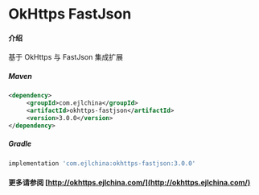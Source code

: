 # OkHttps FastJson

#### 介绍

基于 OkHttps 与 FastJson 集成扩展


##### Maven

```xml
<dependency>
     <groupId>com.ejlchina</groupId>
     <artifactId>okhttps-fastjson</artifactId>
     <version>3.0.0</version>
</dependency>
```

##### Gradle

```groovy
implementation 'com.ejlchina:okhttps-fastjson:3.0.0'
```

#### 更多请参阅 [http://okhttps.ejlchina.com/](http://okhttps.ejlchina.com/)
